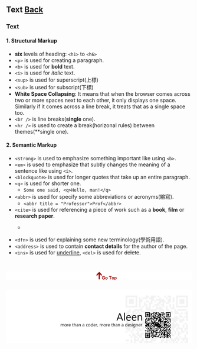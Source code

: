 ## Text [Back](./../HTML.md)

### Text
#### 1. Structural Markup
- **six** levels of heading:  ```<h1>``` to ```<h6>```
- ```<p>``` is used for creating a paragraph.
- ```<b>``` is used for **bold** text.
- ```<i>``` is used for *italic* text.
- ```<sup>``` is used for superscript(上標)
- ```<sub>``` is used for subscript(下標)
- **White Space Collapsing**: It means that when the browser comes across two or more spaces next to each other, it only displays one space. Similarly if it comes across a line break, it treats that as a single space too.
- ```<br />``` is line breaks(**single** one).
- ```<hr />``` is used to create a break(horizonal rules) between themes(**single one).

#### 2. Semantic Markup
- ```<strong>``` is used to emphasize something important like using ```<b>```.
- ```<em>``` is used to emphasize that subtly changes the meaning of a sentence like using ```<i>```.
- ```<blockquote>``` is used for longer quotes that take up an entire paragraph.
- ```<q>``` is used for shorter one.
	- ```Some one said, <q>Hello, man!</q>```
- ```<abbr>``` is used for specify some abbreviations or acronyms(縮寫).
	- ```<abbr title = "Professor">Prof</abbr>```
- ```<cite>``` is used for referencing a piece of work such as a **book**, **film** or **research paper**.
	- ```<cite>A Brief History of Time</cite>
- ```<dfn>``` is used for explaining some new terminology(學術用語).
- ```<address>``` is used to contain **contact details** for the author of the page.
- ```<ins>``` is used for <u>underline</u>, ```<del>``` is used for ~~delete~~.

<a href="#" style="left:200px;"><img src="./../../../pic/gotop.png"></a>
=====
<a href="http://aleen42.github.io/" target="_blank" ><img src="./../../../pic/tail.gif"></a>
